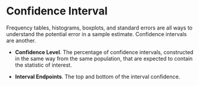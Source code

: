 # Confidence Interval

Frequency tables, histograms, boxplots, and standard errors are all ways to understand the potential error in a sample estimate. Confidence intervals are another.

* **Confidence Level**. The percentage of confidence intervals, constructed in the same way from the same population, that are expected to contain the statistic of interest.

* **Interval Endpoints**. The top and bottom of the interval confidence.

